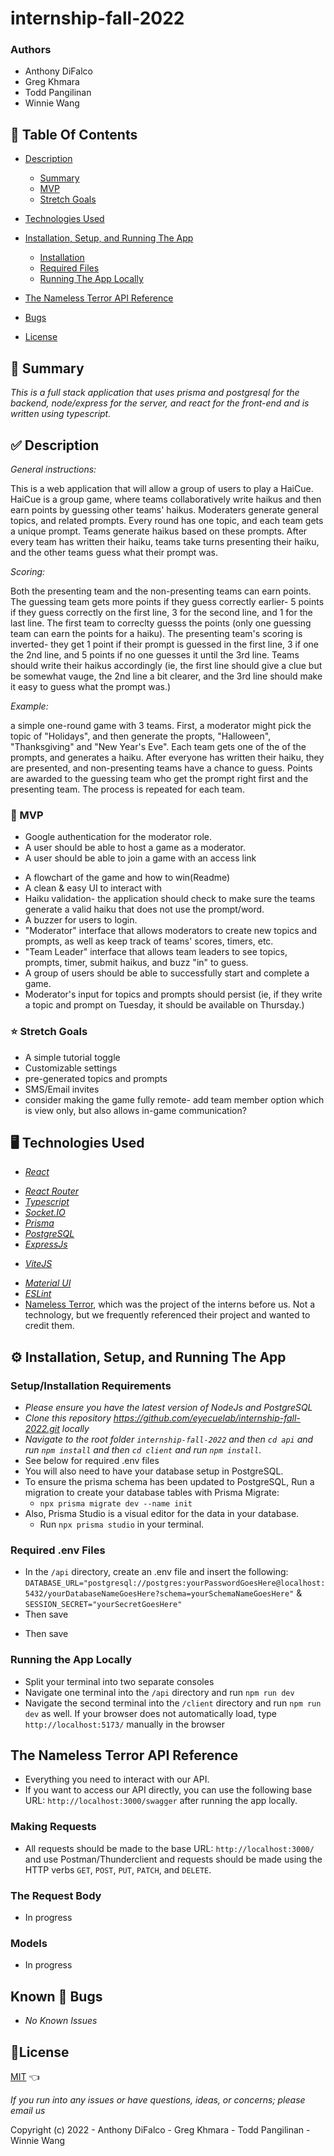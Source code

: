 # internship-fall-2022

### Authors
<!-- ### 🧑🏽‍🤝‍🧑🏼 Maintainers -->

- Anthony DiFalco
- Greg Khmara
- Todd Pangilinan
- Winnie Wang

## 📂 Table Of Contents

- [Description](#description)
  - [Summary](#summary)
  - [MVP](#mvp)
  - [Stretch Goals](#stretch-goals)

- [Technologies Used](#technologies-used)
- [Installation, Setup, and Running The App](#installation-setup-and-running-the-app)
  - [Installation](#installation)
  - [Required Files](#required-files)
  - [Running The App Locally](#running-the-app-locally)
- [The Nameless Terror API Reference](#the-mafia-api-reference)
- [Bugs](#bugs)
- [License](#license)

## 📝 Summary <a id="summary"></a>

_This is a full stack application that uses prisma and postgresql for the backend, node/express for the server, and react for the front-end and is written using typescript._

## ✅ Description <a id="description"></a>

_General instructions:_ 

This is a web application that will allow a group of users to play a HaiCue. HaiCue is a group game, where teams collaboratively write haikus and then earn points by guessing other teams' haikus. Moderaters generate general topics, and related prompts. Every round has one topic, and each team gets a unique prompt. Teams generate haikus based on these prompts. After every team has written their haiku, teams take turns presenting their haiku, and the other teams guess what their prompt was.

_Scoring:_ 

Both the presenting team and the non-presenting teams can earn points. The guessing team gets more points if they guess correctly earlier- 5 points if they guess correctly on the first line, 3 for the second line, and 1 for the last line. The first team to correclty guesss the points (only one guessing team can earn the points for a haiku). The presenting team's scoring is inverted- they get 1 point if their prompt is guessed in the first line, 3 if one the 2nd line, and 5 points if no one guesses it until the 3rd line. Teams should write their haikus accordingly (ie, the first line should give a clue but be somewhat vauge, the 2nd line a bit clearer, and the 3rd line should make it easy to guess what the prompt was.)

_Example:_ 

a simple one-round game with 3 teams. First, a moderator might pick the topic of "Holidays", and then generate the propts, "Halloween", "Thanksgiving" and "New Year's Eve". Each team gets one of the of the prompts, and generates a haiku. After everyone has written their haiku, they are presented, and non-presenting teams have a chance to guess. Points are awarded to the guessing team who get the prompt right first and the presenting team. The process is repeated for each team.

### 🎯 MVP <a id="mvp"></a>

- Google authentication for the moderator role.
- A user should be able to host a game as a moderator.
- A user should be able to join a game with an access link
<!-- - A Help section and or tutorial for first time players -->
- A flowchart of the game and how to win(Readme)
- A clean & easy UI to interact with
- Haiku validation- the application should check to make sure the teams generate a valid haiku that does not use the prompt/word.
- A buzzer for users to login.
- "Moderator" interface that allows moderators to create new topics and prompts, as well as keep track of teams' scores, timers, etc.
- "Team Leader" interface that allows team leaders to see topics, prompts, timer, submit haikus, and buzz "in" to guess.
- A group of users should be able to successfully start and complete a game.
- Moderator's input for topics and prompts should persist (ie, if they write a topic and prompt on Tuesday, it should be available on Thursday.)
### ⭐ Stretch Goals <a id="stretch-goals"></a>

* A simple tutorial toggle 
* Customizable settings
* pre-generated topics and prompts
* SMS/Email invites
* consider making the game fully remote- add team member option which is view only, but also allows in-game communication?
<!-- [] Custom Themes
[] In-game communication/Chat -->

## 🖥️ Technologies Used <a id="technologies-used"></a>

- _[React](https://reactjs.org/)_
<!-- - _[React Query](https://tanstack.com/query/v4/?from=reactQueryV3&original=https://react-query-v3.tanstack.com/)_ -->
- _[React Router](https://reactrouter.com/)_
- _[Typescript](https://www.typescriptlang.org/)_
- _[Socket.IO](https://socket.io/)_
- _[Prisma](https://www.prisma.io/)_
- _[PostgreSQL](https://www.postgresql.org/)_
- _[ExpressJs](https://expressjs.com/)_
<!-- - _[Express-Session](https://www.npmjs.com/package/express-session/v/1.17.3)_ -->
<!-- - _[Prisma-session-store](https://www.npmjs.com/package/@quixo3/prisma-session-store)_ -->
- _[ViteJS](https://vitejs.dev/)_
<!-- - _[Nodemon](https://www.npmjs.com/package/nodemon)_ -->
<!-- - _[Fly.IO](https://fly.io/)_ -->
<!-- - _[Swagger-ui-express](https://www.npmjs.com/package/swagger-ui-express)_ -->
- _[Material UI](https://mui.com/)_
- _[ESLint](https://eslint.org)_
- [Nameless Terror](https://github.com/eyecuelab/mafia-lite.git), which was the project of the interns before us. Not a technology, but we frequently referenced their project and wanted to credit them.



## ⚙️ Installation, Setup, and Running The App <a id="installation-setup-and-running-the-app"></a>

### Setup/Installation Requirements <a id="installation"></a>

- _Please ensure you have the latest version of NodeJs and PostgreSQL_
- _Clone this repository <https://github.com/eyecuelab/internship-fall-2022.git> locally_
- _Navigate to the root folder `internship-fall-2022` and then `cd api` and run `npm install` and then `cd client` and run `npm install`_.
- See below for required .env files
- You will also need to have your database setup in PostgreSQL.
- To ensure the prisma schema has been updated to PostgreSQL, Run a migration to create your database tables with Prisma Migrate:
  - `npx prisma migrate dev --name init`
  <!-- - `npm run seed` to seed the database with the default roles -->
- Also, Prisma Studio is a visual editor for the data in your database.
  - Run `npx prisma studio` in your terminal.

### Required .env Files <a id="required-files"></a>

- In the `/api` directory, create an .env file and insert the following: `DATABASE_URL="postgresql://postgres:yourPasswordGoesHere@localhost:5432/yourDatabaseNameGoesHere?schema=yourSchemaNameGoesHere"` & `SESSION_SECRET="yourSecretGoesHere"`
- Then save
<!-- - In the `/client` directory, create an .env file (separate from the previous), and insert the following: `VITE_API_ENDPOINT=http://localhost:3000` -->
- Then save

### Running the App Locally <a id="running-the-app-locally"></a>

- Split your terminal into two separate consoles
- Navigate one terminal into the `/api` directory and run `npm run dev`
- Navigate the second terminal into the `/client` directory and run `npm run dev` as well. If your browser does not automatically load, type `http://localhost:5173/` manually in the browser

## The Nameless Terror API Reference <a id="the-mafia-api-reference"></a>

- Everything you need to interact with our API.
- If you want to access our API directly, you can use the following base URL: `http://localhost:3000/swagger` after running the app locally.

### Making Requests

- All requests should be made to the base URL: `http://localhost:3000/` and use Postman/Thunderclient and requests should be made using the HTTP verbs `GET`, `POST`, `PUT`, `PATCH`, and `DELETE`.

<!-- - Player:
  - GET `/player` retrieves a single player by Id.
  - GET `/player/:gameId` retrieves all players by gameId.
  - POST `/player/` creates a new player.
  - PUT `/player/:id` updates a single player by Id.

- Game:
  - GET `/games` retrieves all games.
  - GET `/game/:id` retrieves a single game by Id.
  - POST `/game/:id` creates a new game.

- Round:
  - GET `/round/:id` retrieves specific round from game.
  - GET `/rounds/:gameID` retrieves all rounds from game.

- Role:
  - GET `/roles` retrieves all roles.
  - GET `/role/:id` retrieves a single role by Id.
  - POST `/role/` creates a new role.

- Vote:
  - GET `/vote/:id` retrieves a single vote by Id.
  - GET `/votes/:gameId` retrieves all votes by gameId.
  - POST `/vote/` creates a new vote.
  - POST `/tallyVote` Counts casted votes and tally them.
  - POST `/vote/` casted votes are collected. -->

### The Request Body

- In progress

### Models

- In progress

## Known 🐛 Bugs <a id="bugs"></a>

- _No Known Issues_

## 🎫License <a id="license"></a>

[MIT](LICENSE) 👈

_If you run into any issues or have questions, ideas, or concerns;  please email us_

Copyright (c) 2022 - Anthony DiFalco - Greg Khmara - Todd Pangilinan - Winnie Wang
 